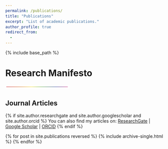 ```yaml
---
permalink: /publications/
title: "Publications"
excerpt: "List of academic publications."
author_profile: true
redirect_from: 
  - 
---
```


{% include base_path %}
# Research Manifesto
<p><img src="/images/rainbow.jpeg" style="float: center; width: 200px"></a>


## Journal Articles
{% if site.author.researchgate and site.author.googlescholar and site.author.orcid %}
  You can also find my articles on: <a href="{{ site.author.researchgate }}" target="_blank">ResearchGate</a> &#124; <a href="{{ site.author.googlescholar }}" target="_blank">Google Scholar</a> &#124; <a href="{{ site.author.orcid }}" target="_blank">ORCID</a>
{% endif %}

{% for post in site.publications reversed %}
  {% include archive-single.html %}
{% endfor %}


